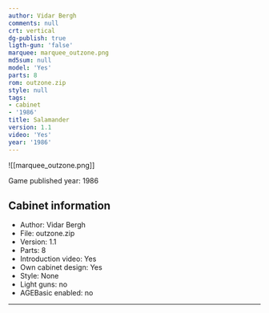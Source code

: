 ```yaml
---
author: Vidar Bergh
comments: null
crt: vertical
dg-publish: true
ligth-gun: 'false'
marquee: marquee_outzone.png
md5sum: null
model: 'Yes'
parts: 8
rom: outzone.zip
style: null
tags:
- cabinet
- '1986'
title: Salamander
version: 1.1
video: 'Yes'
year: '1986'
---
```


![[marquee_outzone.png]]

Game published year: 1986

## Cabinet information

- Author: Vidar Bergh
- File: outzone.zip
- Version: 1.1
- Parts: 8
- Introduction video: Yes
- Own cabinet design: Yes
- Style: None
- Light guns: no
- AGEBasic enabled: no

---
